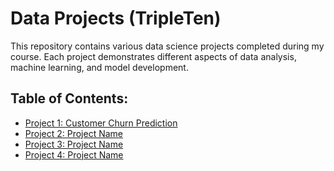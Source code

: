 # Data Projects (TripleTen)

This repository contains various data science projects completed during my course. Each project demonstrates different aspects of data analysis, machine learning, and model development.

## Table of Contents:
- [Project 1: Customer Churn Prediction](./project1/README.md)
- [Project 2: Project Name](./project2/README.md)
- [Project 3: Project Name](./project3/README.md)
- [Project 4: Project Name](./project4/README.md)
